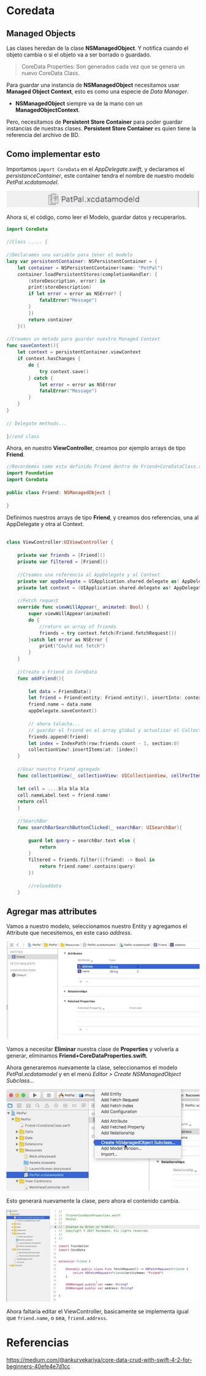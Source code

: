 # Coredata

## Managed Objects

Las clases heredan de la clase **NSManagedObject**.
Y notifica cuando el objeto cambia o si el objeto va a ser borrado o guardado.

> CoreData Properties: Son generados cada vez que se genera un nuevo CoreData Class.

Para guardar una instancia de **NSManagedObject** necesitamos usar **Managed Object Context**, esto es como una especie de *Data Manager*.

* **NSManagedObject** siempre va de la mano con un **ManagedObjectContext**.

Pero, necesitamos de **Persistent Store Container** para poder guardar instancias de nuestras clases.
**Persistent Store Container** es quien tiene la referencia del archivo de BD.

## Como implementar esto

Importamos `import CoreData` en el *AppDelegate.swift*, y declaramos el *persistanceContainer*, este container tendra el nombre de nuestro modelo *PetPal.xcdatamodel*.

![](./images/1_Model.png)

Ahora si, el código, como leer el Modelo, guardar datos y recuperarlos.

```Swift
import CoreData

//Class ..... {

//Declaramos una variable para tener el modelo 
lazy var persistentContainer: NSPersistentContainer = {
	let container = NSPersistentContainer(name: "PetPal") 
	container.loadPersistentStores(completionHandler: {
		(storeDescription, error) in
		print(storeDescription)
		if let error = error as NSError? {
			fatalError("Message")
		}
		})
		return container
	}()
	
//Creamos un metodo para guardar nuestro Managed Context
func saveContext(){
	let context = persistentContainer.viewContext
	if context.hasChanges {
		do {
			try context.save()
		} catch {
			let error = error as NSError
			fatalError("Message")
		}
	}
}	

// Delegate methods...

}//end class
```

Ahora, en nuestro **ViewController**, creamos por ejemplo arrays de tipo **Friend**.

```Swift
//Recordemos como esta definido Friend dentro de Friend+CoreDataClass.swift
import Foundation
import CoreData

public class Friend: NSManagedObject {

}
```
Definimos nuestros arrays de tipo **Friend**, y creamos dos referencias, una al AppDelegate y otra al Context.

```Swift

class ViewController:UIViewController {

	private var friends = [Friend]()
	private var filtered = [Friend]()

	//Creamos una referencia al AppDelegate y al Context
	private var appDelegate = UIApplication.shared.delegate as! AppDelegate
	private let context = (UIApplication.shared.delegate as! AppDelegate).persistentContainer.viewContext
	
	//Fetch request
	override func viewWillAppear(_ animated: Bool) {
		super.viewWillAppear(animated)
		do {
			//return an array of friends
			friends = try context.fetch(Friend.fetchRequest())
		}catch let error as NSError {
			print("Could not fetch")
		}
	}
	
	//Create a Friend in CoreData
	func addFriend(){
		
		let data = FriendData()
		let friend = Friend(entity: Friend.entity(), insertInto: context)
		friend.name = data.name
		appDelegate.saveContext()
		
		// ahora talacha...
		// guardar el friend en el array global y actualizar el CollectionView o TableView
		friends.append(friend)
		let index = IndexPath(row:friends.count - 1, section:0)
		collectionView?.insertItems(at: [index])
	}
	
	//Usar nuestro Friend agregado
	func collectionView(_ collectionView: UICollectionView, cellForItemAt indexPath: IndexPath) -> UICollectionViewCell {
	
	let cell = ....bla bla bla
	cell.nameLabel.text = friend.name!
	return cell
	}
	
	//SearchBar 
	func searchBarSearchButtonClicked(_ searchBar: UISearchBar){
		
		guard let query = searchBar.text else {
			return
		}
		filtered = friends.filter({(friend) -> Bool in
			return friend.name!.contains(query)
		})
		
		//reloaddata
	}
```

## Agregar mas attributes

Vamos a nuestro modelo, seleccionamos nuestro Entity y agregamos el Attribute que necesitemos, en este caso *address*.

![](./images/1_new_attribute.png)

Vamos a necesitar **Eliminar** nuestra clase de **Properties** y volverla a generar, eliminamos **Friend+CoreDataProperties.swift**.

Ahora generaremos nuevamente la clase, seleccionamos el modelo *PetPal.xcdatamodel* y en el menú *Editor > Create NSManagedObject Subclass...*

![](./images/1_create_classes.png)

Esto generará nuevamente la clase, pero ahora el contenido cambia.

![](./images/1_generatedclases_code.png)

Ahora faltaria editar el ViewController, basicamente se implementa igual que `friend.name`, o sea, `friend.address`.


 # Referencias

 https://medium.com/@ankurvekariya/core-data-crud-with-swift-4-2-for-beginners-40efe4e7d1cc
